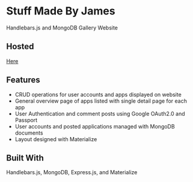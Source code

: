 # Stuff Made By James

Handlebars.js and MongoDB Gallery Website

## Hosted

[Here](http//www.stuffmadebyjames.com)

## Features

- CRUD operations for user accounts and apps displayed on website
- General overview page of apps listed with single detail page for each app
- User Authentication and comment posts using Google OAuth2.0 and Passport
- User accounts and posted applications managed with MongoDB documents 
- Layout designed with Materialize

## Built With

Handlebars.js, MongoDB, Express.js, and Materialize
